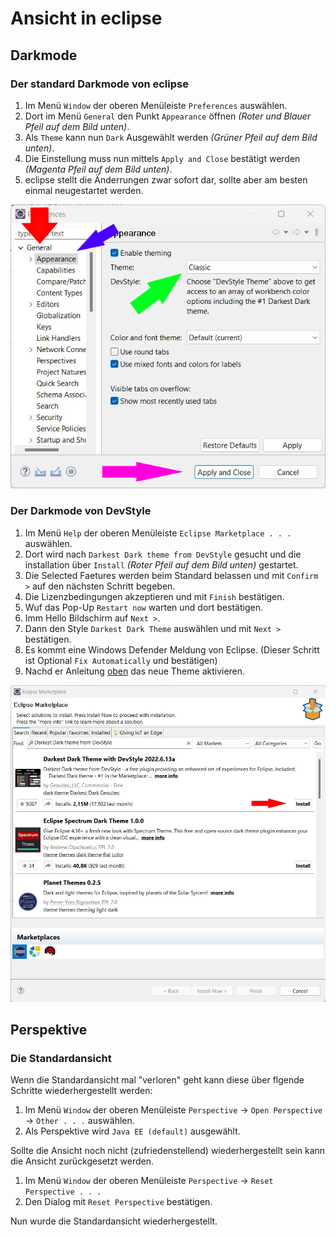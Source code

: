 # Ansicht in eclipse

## Darkmode

### Der standard Darkmode von eclipse

1. Im Menü `Window` der oberen Menüleiste `Preferences` auswählen.
2. Dort im Menü `General` den Punkt `Appearance` öffnen *(Roter und Blauer Pfeil auf dem Bild unten)*.
3. Als `Theme` kann nun `Dark` Ausgewählt werden *(Grüner Pfeil auf dem Bild unten)*.
4. Die Einstellung muss nun mittels `Apply and Close` bestätigt werden *(Magenta Pfeil auf dem Bild unten)*.
5. eclipse stellt die Änderrungen zwar sofort dar, sollte aber am besten einmal neugestartet werden.

![](Bilder/Ansicht/Preferences-Appearance.png)

### Der Darkmode von DevStyle
1. Im Menü `Help` der oberen Menüleiste `Eclipse Marketplace . . .` auswählen.
2. Dort wird nach `Darkest Dark theme from DevStyle` gesucht und die installation über `Install` *(Roter Pfeil auf dem Bild unten)* gestartet.
3. Die Selected Faetures werden beim Standard belassen und mit `Confirm >` auf den nächsten Schritt begeben.
4. Die Lizenzbedingungen akzeptieren und mit `Finish` bestätigen.
5. Wuf das Pop-Up `Restart now` warten und dort bestätigen.
6. Imm Hello Bildschirm auf `Next >`.
7. Dann den Style `Darkest Dark Theme` auswählen und mit `Next >` bestätigen.
8. Es kommt eine Windows Defender Meldung von Eclipse. (Dieser Schritt ist Optional `Fix Automatically` und bestätigen)
9. Nachd er Anleitung [oben](Ansicht.md#der-standard-darkmode-von-eclipse) das neue Theme aktivieren. 

![](Bilder/Ansicht/Marketplace-Darkest-Dark.jpg)

## Perspektive

### Die Standardansicht
Wenn die Standardansicht mal "verloren" geht kann diese über flgende Schritte wiederhergestellt werden:
1. Im Menü `Window` der oberen Menüleiste `Perspective` -> `Open Perspective` -> `Other . . .` auswählen.
2. Als Perspektive wird `Java EE (default)` ausgewählt.

Sollte die Ansicht noch nicht (zufriedenstellend) wiederhergestellt sein kann die Ansicht zurückgesetzt werden.

1. Im Menü `Window` der oberen Menüleiste `Perspective` -> `Reset Perspective . . .`
2. Den Dialog mit `Reset Perspective` bestätigen.

Nun wurde die Standardansicht wiederhergestellt.
